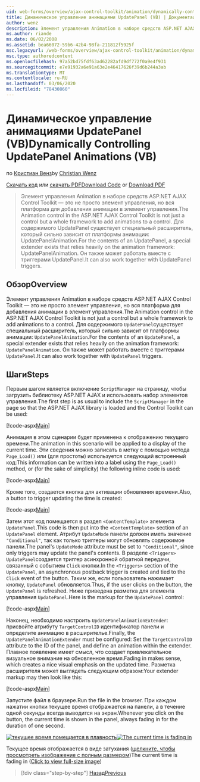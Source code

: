 ```yaml
---
uid: web-forms/overview/ajax-control-toolkit/animation/dynamically-controlling-updatepanel-animations-vb
title: Динамическое управление анимациями UpdatePanel (VB) | Документация Майкрософт
author: wenz
description: Элемент управления Animation в наборе средств ASP.NET AJAX Control Toolkit — это не просто элемент управления, но вся платформа для добавления анимации в элемент управления. Для содержимого...
ms.author: riande
ms.date: 06/02/2008
ms.assetid: bea66072-59b6-42b4-98fa-211812f5925f
msc.legacyurl: /web-forms/overview/ajax-control-toolkit/animation/dynamically-controlling-updatepanel-animations-vb
msc.type: authoredcontent
ms.openlocfilehash: 97a52bd75fdf63ad62282afd9df772f0a9e4f931
ms.sourcegitcommit: e7e91932a6e91a63e2e46417626f39d6b244a3ab
ms.translationtype: MT
ms.contentlocale: ru-RU
ms.lasthandoff: 03/06/2020
ms.locfileid: "78430860"
---
```

# <a name="dynamically-controlling-updatepanel-animations-vb"></a><span data-ttu-id="fcc1b-104">Динамическое управление анимациями UpdatePanel (VB)</span><span class="sxs-lookup"><span data-stu-id="fcc1b-104">Dynamically Controlling UpdatePanel Animations (VB)</span></span>

<span data-ttu-id="fcc1b-105">по [Кристиан Венз](https://github.com/wenz)</span><span class="sxs-lookup"><span data-stu-id="fcc1b-105">by [Christian Wenz](https://github.com/wenz)</span></span>

<span data-ttu-id="fcc1b-106">[Скачать код](https://download.microsoft.com/download/9/3/f/93f8daea-bebd-4821-833b-95205389c7d0/UpdatePanelAnimation2.vb.zip) или [скачать PDF](https://download.microsoft.com/download/b/6/a/b6ae89ee-df69-4c87-9bfb-ad1eb2b23373/updatepanelanimation2VB.pdf)</span><span class="sxs-lookup"><span data-stu-id="fcc1b-106">[Download Code](https://download.microsoft.com/download/9/3/f/93f8daea-bebd-4821-833b-95205389c7d0/UpdatePanelAnimation2.vb.zip) or [Download PDF](https://download.microsoft.com/download/b/6/a/b6ae89ee-df69-4c87-9bfb-ad1eb2b23373/updatepanelanimation2VB.pdf)</span></span>

> <span data-ttu-id="fcc1b-107">Элемент управления Animation в наборе средств ASP.NET AJAX Control Toolkit — это не просто элемент управления, но вся платформа для добавления анимации в элемент управления.</span><span class="sxs-lookup"><span data-stu-id="fcc1b-107">The Animation control in the ASP.NET AJAX Control Toolkit is not just a control but a whole framework to add animations to a control.</span></span> <span data-ttu-id="fcc1b-108">Для содержимого UpdatePanel существует специальный расширитель, который сильно зависит от платформы анимации: UpdatePanelAnimation.</span><span class="sxs-lookup"><span data-stu-id="fcc1b-108">For the contents of an UpdatePanel, a special extender exists that relies heavily on the animation framework: UpdatePanelAnimation.</span></span> <span data-ttu-id="fcc1b-109">Он также может работать вместе с триггерами UpdatePanel.</span><span class="sxs-lookup"><span data-stu-id="fcc1b-109">It can also work together with UpdatePanel triggers.</span></span>

## <a name="overview"></a><span data-ttu-id="fcc1b-110">Обзор</span><span class="sxs-lookup"><span data-stu-id="fcc1b-110">Overview</span></span>

<span data-ttu-id="fcc1b-111">Элемент управления Animation в наборе средств ASP.NET AJAX Control Toolkit — это не просто элемент управления, но вся платформа для добавления анимации в элемент управления.</span><span class="sxs-lookup"><span data-stu-id="fcc1b-111">The Animation control in the ASP.NET AJAX Control Toolkit is not just a control but a whole framework to add animations to a control.</span></span> <span data-ttu-id="fcc1b-112">Для содержимого `UpdatePanel`существует специальный расширитель, который сильно зависит от платформы анимации: `UpdatePanelAnimation`.</span><span class="sxs-lookup"><span data-stu-id="fcc1b-112">For the contents of an `UpdatePanel`, a special extender exists that relies heavily on the animation framework: `UpdatePanelAnimation`.</span></span> <span data-ttu-id="fcc1b-113">Он также может работать вместе с триггерами `UpdatePanel`.</span><span class="sxs-lookup"><span data-stu-id="fcc1b-113">It can also work together with `UpdatePanel` triggers.</span></span>

## <a name="steps"></a><span data-ttu-id="fcc1b-114">Шаги</span><span class="sxs-lookup"><span data-stu-id="fcc1b-114">Steps</span></span>

<span data-ttu-id="fcc1b-115">Первым шагом является включение `ScriptManager` на страницу, чтобы загрузить библиотеку ASP.NET AJAX и использовать набор элементов управления.</span><span class="sxs-lookup"><span data-stu-id="fcc1b-115">The first step is as usual to include the `ScriptManager` in the page so that the ASP.NET AJAX library is loaded and the Control Toolkit can be used:</span></span>

[!code-aspx[Main](dynamically-controlling-updatepanel-animations-vb/samples/sample1.aspx)]

<span data-ttu-id="fcc1b-116">Анимация в этом сценарии будет применена к отображению текущего времени.</span><span class="sxs-lookup"><span data-stu-id="fcc1b-116">The animation in this scenario will be applied to a display of the current time.</span></span> <span data-ttu-id="fcc1b-117">Эти сведения можно записать в метку с помощью метода `Page_Load()` или (для простоты) используется следующий встроенный код:</span><span class="sxs-lookup"><span data-stu-id="fcc1b-117">This information can be written into a label using the `Page_Load()` method, or (for the sake of simplicity) the following inline code is used:</span></span>

[!code-aspx[Main](dynamically-controlling-updatepanel-animations-vb/samples/sample2.aspx)]

<span data-ttu-id="fcc1b-118">Кроме того, создается кнопка для активации обновления времени.</span><span class="sxs-lookup"><span data-stu-id="fcc1b-118">Also, a button to trigger updating the time is created:</span></span>

[!code-aspx[Main](dynamically-controlling-updatepanel-animations-vb/samples/sample3.aspx)]

<span data-ttu-id="fcc1b-119">Затем этот код помещается в раздел `<ContentTemplate>` элемента `UpdatePanel`.</span><span class="sxs-lookup"><span data-stu-id="fcc1b-119">This code is then put into the `<ContentTemplate>` section of an `UpdatePanel` element.</span></span> <span data-ttu-id="fcc1b-120">Атрибут `UpdateMode` панели должен иметь значение `"Conditional"`, так как только триггеры могут обновлять содержимое панели.</span><span class="sxs-lookup"><span data-stu-id="fcc1b-120">The panel's `UpdateMode` attribute must be set to `"Conditional"`, since only triggers may update the panel's contents.</span></span> <span data-ttu-id="fcc1b-121">В разделе `<Triggers>` `UpdatePanel`создается триггер асинхронной обратной передачи, связанный с событием `Click` кнопки.</span><span class="sxs-lookup"><span data-stu-id="fcc1b-121">In the `<Triggers>` section of the `UpdatePanel`, an asynchronous postback trigger is created and tied to the `Click` event of the button.</span></span> <span data-ttu-id="fcc1b-122">Таким же, если пользователь нажимает кнопку, `UpdatePanel` обновляется.</span><span class="sxs-lookup"><span data-stu-id="fcc1b-122">Thus, if the user clicks on the button, the `UpdatePanel` is refreshed.</span></span> <span data-ttu-id="fcc1b-123">Ниже приведена разметка для элемента управления `UpdatePanel`.</span><span class="sxs-lookup"><span data-stu-id="fcc1b-123">Here is the markup for the `UpdatePanel` control:</span></span>

[!code-aspx[Main](dynamically-controlling-updatepanel-animations-vb/samples/sample4.aspx)]

<span data-ttu-id="fcc1b-124">Наконец, необходимо настроить `UpdatePanelAnimationExtender`: присвойте атрибуту `TargetControlID` идентификатор панели и определите анимацию в расширителье.</span><span class="sxs-lookup"><span data-stu-id="fcc1b-124">Finally, the `UpdatePanelAnimationExtender` must be configured: Set the `TargetControlID` attribute to the ID of the panel, and define an animation within the extender.</span></span> <span data-ttu-id="fcc1b-125">Плавное появление имеет смысл, что создает привлекательное визуальное внимание на обновленное время.</span><span class="sxs-lookup"><span data-stu-id="fcc1b-125">Fading in makes sense, which creates a nice visual emphasis on the updated time.</span></span> <span data-ttu-id="fcc1b-126">Разметка расширителя может выглядеть следующим образом:</span><span class="sxs-lookup"><span data-stu-id="fcc1b-126">Your extender markup may then look like this:</span></span>

[!code-aspx[Main](dynamically-controlling-updatepanel-animations-vb/samples/sample5.aspx)]

<span data-ttu-id="fcc1b-127">Запустите файл в браузере.</span><span class="sxs-lookup"><span data-stu-id="fcc1b-127">Run the file in the browser.</span></span> <span data-ttu-id="fcc1b-128">При каждом нажатии кнопки текущее время отображается на панели, а в течение одной секунды всегда выводится на экран.</span><span class="sxs-lookup"><span data-stu-id="fcc1b-128">Whenever you click on the button, the current time is shown in the panel, always fading in for the duration of one second.</span></span>

<span data-ttu-id="fcc1b-129">[![текущее время помещается в плавность](dynamically-controlling-updatepanel-animations-vb/_static/image2.png)](dynamically-controlling-updatepanel-animations-vb/_static/image1.png)</span><span class="sxs-lookup"><span data-stu-id="fcc1b-129">[![The current time is fading in](dynamically-controlling-updatepanel-animations-vb/_static/image2.png)](dynamically-controlling-updatepanel-animations-vb/_static/image1.png)</span></span>

<span data-ttu-id="fcc1b-130">Текущее время отображается в виде затухания ([щелкните, чтобы просмотреть изображение с полным размером](dynamically-controlling-updatepanel-animations-vb/_static/image3.png))</span><span class="sxs-lookup"><span data-stu-id="fcc1b-130">The current time is fading in ([Click to view full-size image](dynamically-controlling-updatepanel-animations-vb/_static/image3.png))</span></span>

> [!div class="step-by-step"]
> [<span data-ttu-id="fcc1b-131">Назад</span><span class="sxs-lookup"><span data-stu-id="fcc1b-131">Previous</span></span>](animating-an-updatepanel-control-vb.md)
